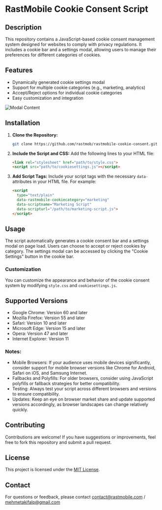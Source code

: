 
# RastMobile Cookie Consent Script

## Description
This repository contains a JavaScript-based cookie consent management system designed for websites to comply with privacy regulations. It includes a cookie bar and a settings modal, allowing users to manage their preferences for different categories of cookies.

## Features
- Dynamically generated cookie settings modal
- Support for multiple cookie categories (e.g., marketing, analytics)
- Accept/Reject options for individual cookie categories
- Easy customization and integration

![Modal Content](https://github.com/rastmob/cookie-management/assets/58806790/0aeb057b-3c26-4bb5-a0f1-64bd6fc05d3a)


## Installation
1. **Clone the Repository:**
   ```bash
   git clone https://github.com/rastmob/rastmobile-cookie-consent.git
   ```

2. **Include the Script and CSS:**
   Add the following lines to your HTML file:
   ```html
   <link rel="stylesheet" href="path/to/style.css">
   <script src="path/to/cookiesettings.js"></script>
   ```

3. **Add Script Tags:**
   Include your script tags with the necessary `data-` attributes in your HTML file. For example:
   ```html
   <script
     type="text/plain"
     data-rastmobile-cookiecategory="marketing"
     data-scriptname="Marketing Script"
     data-scripturl="/path/to/marketing-script.js">
   </script>
   ```

## Usage
The script automatically generates a cookie consent bar and a settings modal on page load. Users can choose to accept or reject cookies by category. The settings modal can be accessed by clicking the "Cookie Settings" button in the cookie bar.

### Customization
You can customize the appearance and behavior of the cookie consent system by modifying `style.css` and `cookiesettings.js`.

## Supported Versions
- Google Chrome: Version 60 and later
- Mozilla Firefox: Version 55 and later
- Safari: Version 10 and later
- Microsoft Edge: Version 15 and later
- Opera: Version 47 and later
- Internet Explorer: Version 11

### Notes:
- Mobile Browsers: If your audience uses mobile devices significantly, consider support for mobile browser versions like Chrome for Android, Safari on iOS, and Samsung Internet.
- Fallbacks and Polyfills: For older browsers, consider using JavaScript polyfills or fallback strategies for better compatibility.
- Testing: Always test your script across different browsers and versions to ensure compatibility.
- Updates: Keep an eye on browser market share and update supported versions accordingly, as browser landscapes can change relatively quickly.


## Contributing
Contributions are welcome! If you have suggestions or improvements, feel free to fork this repository and submit a pull request.

## License
This project is licensed under the [MIT License](LICENSE).

## Contact
For questions or feedback, please contact contact@rastmobile.com / mehmetakifalp@gmail.com 
